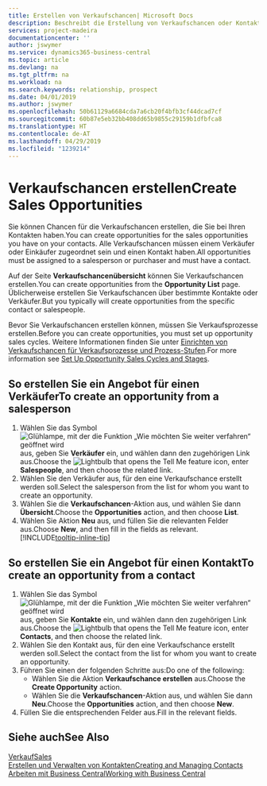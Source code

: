 ```yaml
---
title: Erstellen von Verkaufschancen| Microsoft Docs
description: Beschreibt die Erstellung von Verkaufschancen oder Kontakten in  Business Central.
services: project-madeira
documentationcenter: ''
author: jswymer
ms.service: dynamics365-business-central
ms.topic: article
ms.devlang: na
ms.tgt_pltfrm: na
ms.workload: na
ms.search.keywords: relationship, prospect
ms.date: 04/01/2019
ms.author: jswymer
ms.openlocfilehash: 50b61129a6684cda7a6cb20f4bfb3cf44dcad7cf
ms.sourcegitcommit: 60b87e5eb32bb408dd65b9855c29159b1dfbfca8
ms.translationtype: HT
ms.contentlocale: de-AT
ms.lasthandoff: 04/29/2019
ms.locfileid: "1239214"
---
```

# <a name="create-sales-opportunities"></a><span data-ttu-id="e4307-103">Verkaufschancen erstellen</span><span class="sxs-lookup"><span data-stu-id="e4307-103">Create Sales Opportunities</span></span>
<span data-ttu-id="e4307-104">Sie können Chancen für die Verkaufschancen erstellen, die Sie bei Ihren Kontakten haben.</span><span class="sxs-lookup"><span data-stu-id="e4307-104">You can create opportunities for the sales opportunities you have on your contacts.</span></span> <span data-ttu-id="e4307-105">Alle Verkaufschancen müssen einem Verkäufer oder Einkäufer zugeordnet sein und einen Kontakt haben.</span><span class="sxs-lookup"><span data-stu-id="e4307-105">All opportunities must be assigned to a salesperson or purchaser and must have a contact.</span></span>

<span data-ttu-id="e4307-106">Auf der Seite **Verkaufschancenübersicht** können Sie Verkaufschancen erstellen.</span><span class="sxs-lookup"><span data-stu-id="e4307-106">You can create opportunities from the **Opportunity List** page.</span></span> <span data-ttu-id="e4307-107">Üblicherweise erstellen Sie Verkaufschancen über bestimmte Kontakte oder Verkäufer.</span><span class="sxs-lookup"><span data-stu-id="e4307-107">But you typically will create opportunities from the specific contact or salespeople.</span></span>

<span data-ttu-id="e4307-108">Bevor Sie Verkaufschancen erstellen können, müssen Sie Verkaufsprozesse erstellen.</span><span class="sxs-lookup"><span data-stu-id="e4307-108">Before you can create opportunities, you must set up opportunity sales cycles.</span></span> <span data-ttu-id="e4307-109">Weitere Informationen finden Sie unter [Einrichten von Verkaufschancen für Verkaufsprozesse und Prozess-Stufen](marketing-how-setup-opportunity-sales-cycles-stages.md).</span><span class="sxs-lookup"><span data-stu-id="e4307-109">For more information see [Set Up Opportunity Sales Cycles and Stages](marketing-how-setup-opportunity-sales-cycles-stages.md).</span></span>

## <a name="to-create-an-opportunity-from-a-salesperson"></a><span data-ttu-id="e4307-110">So erstellen Sie ein Angebot für einen Verkäufer</span><span class="sxs-lookup"><span data-stu-id="e4307-110">To create an opportunity from a salesperson</span></span>
1. <span data-ttu-id="e4307-111">Wählen Sie das Symbol ![Glühlampe, mit der die Funktion „Wie möchten Sie weiter verfahren“ geöffnet wird](media/ui-search/search_small.png "Wie möchten Sie weiter verfahren?") aus, geben Sie **Verkäufer** ein, und wählen dann den zugehörigen Link aus.</span><span class="sxs-lookup"><span data-stu-id="e4307-111">Choose the ![Lightbulb that opens the Tell Me feature](media/ui-search/search_small.png "Tell me what you want to do") icon, enter **Salespeople**, and then choose the related link.</span></span>
2. <span data-ttu-id="e4307-112">Wählen Sie den Verkäufer aus, für den eine Verkaufschance erstellt werden soll.</span><span class="sxs-lookup"><span data-stu-id="e4307-112">Select the salesperson from the list for whom you want to create an opportunity.</span></span>
3. <span data-ttu-id="e4307-113">Wählen Sie die **Verkaufschancen**-Aktion aus, und wählen Sie dann **Übersicht**.</span><span class="sxs-lookup"><span data-stu-id="e4307-113">Choose the **Opportunities** action, and then choose **List**.</span></span>
4. <span data-ttu-id="e4307-114">Wählen Sie Aktion **Neu** aus, und füllen Sie die relevanten Felder aus.</span><span class="sxs-lookup"><span data-stu-id="e4307-114">Choose **New**, and then fill in the fields as relevant.</span></span> [!INCLUDE[tooltip-inline-tip](includes/tooltip-inline-tip_md.md)]  



## <a name="to-create-an-opportunity-from-a-contact"></a><span data-ttu-id="e4307-115">So erstellen Sie ein Angebot für einen Kontakt</span><span class="sxs-lookup"><span data-stu-id="e4307-115">To create an opportunity from a contact</span></span>
1. <span data-ttu-id="e4307-116">Wählen Sie das Symbol ![Glühlampe, mit der die Funktion „Wie möchten Sie weiter verfahren“ geöffnet wird](media/ui-search/search_small.png "Wie möchten Sie weiter verfahren?") aus, geben Sie **Kontakte** ein, und wählen dann den zugehörigen Link aus.</span><span class="sxs-lookup"><span data-stu-id="e4307-116">Choose the ![Lightbulb that opens the Tell Me feature](media/ui-search/search_small.png "Tell me what you want to do") icon, enter **Contacts**, and then choose the related link.</span></span>
2. <span data-ttu-id="e4307-117">Wählen Sie den Kontakt aus, für den eine Verkaufschance erstellt werden soll.</span><span class="sxs-lookup"><span data-stu-id="e4307-117">Select the contact from the list for whom you want to create an opportunity.</span></span>
3. <span data-ttu-id="e4307-118">Führen Sie einen der folgenden Schritte aus:</span><span class="sxs-lookup"><span data-stu-id="e4307-118">Do one of the following:</span></span>
   * <span data-ttu-id="e4307-119">Wählen Sie die Aktion **Verkaufschance erstellen** aus.</span><span class="sxs-lookup"><span data-stu-id="e4307-119">Choose the **Create Opportunity** action.</span></span>
   * <span data-ttu-id="e4307-120">Wählen Sie die **Verkaufschancen**-Aktion aus, und wählen Sie dann **Neu**.</span><span class="sxs-lookup"><span data-stu-id="e4307-120">Choose the  **Opportunities** action, and then choose **New**.</span></span>
4. <span data-ttu-id="e4307-121">Füllen Sie die entsprechenden Felder aus.</span><span class="sxs-lookup"><span data-stu-id="e4307-121">Fill in the relevant fields.</span></span>

## <a name="see-also"></a><span data-ttu-id="e4307-122">Siehe auch</span><span class="sxs-lookup"><span data-stu-id="e4307-122">See Also</span></span>
[<span data-ttu-id="e4307-123">Verkauf</span><span class="sxs-lookup"><span data-stu-id="e4307-123">Sales</span></span>](sales-manage-sales.md)  
[<span data-ttu-id="e4307-124">Erstellen und Verwalten von Kontakten</span><span class="sxs-lookup"><span data-stu-id="e4307-124">Creating and Managing Contacts</span></span>](marketing-contacts.md)  
[<span data-ttu-id="e4307-125">Arbeiten mit  Business Central</span><span class="sxs-lookup"><span data-stu-id="e4307-125">Working with Business Central</span></span>](ui-work-product.md)
